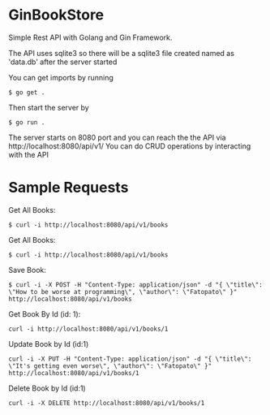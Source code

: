 # GinBookStore
Simple Rest API with Golang and Gin Framework.

The API uses sqlite3 so there will be a sqlite3 file created named as 'data.db' after the server started

You can get imports by running 
```
$ go get .
```
Then start the server by
```
$ go run .
```
The server starts on 8080 port and you can reach the the API via http://localhost:8080/api/v1/
You can do CRUD operations by interacting with the API

# Sample Requests

Get All Books:
```
$ curl -i http://localhost:8080/api/v1/books
```

Get All Books:
```
$ curl -i http://localhost:8080/api/v1/books
```

Save Book:
```
$ curl -i -X POST -H "Content-Type: application/json" -d "{ \"title\": \"How to be worse at programming\", \"author\": \"Fatopato\" }" http://localhost:8080/api/v1/books
```

Get Book By Id (id: 1):

```
curl -i http://localhost:8080/api/v1/books/1
```

Update Book by Id (id:1)

```
curl -i -X PUT -H "Content-Type: application/json" -d "{ \"title\": \"It's getting even worse\", \"author\": \"Fatopato\" }" http://localhost:8080/api/v1/books/1
```

Delete Book by Id (id:1)
```
curl -i -X DELETE http://localhost:8080/api/v1/books/1
```
